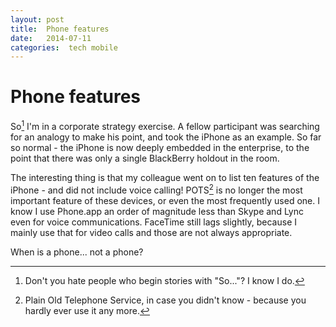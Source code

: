 ```yaml
---
layout: post
title:  Phone features 
date:   2014-07-11 
categories:  tech mobile 
---
```


# Phone features


So[^1] I'm in a corporate strategy exercise. A fellow participant was searching for an analogy to make his point, and took the iPhone as an example. So far so normal - the iPhone is now deeply embedded in the enterprise, to the point that there was only a single BlackBerry holdout in the room.  

The interesting thing is that my colleague went on to list ten features of the iPhone - and did not include voice calling! POTS[^2] is no longer the most important feature of these devices, or even the most frequently used one. I know I use Phone.app an order of magnitude less than Skype and Lync even for voice communications. FaceTime still lags slightly, because I mainly use that for video calls and those are not always appropriate.  

When is a phone... not a phone?

[^1]: Don't you hate people who begin stories with "So..."? I know I do.

[^2]: Plain Old Telephone Service, in case you didn't know - because you hardly ever use it any more.

